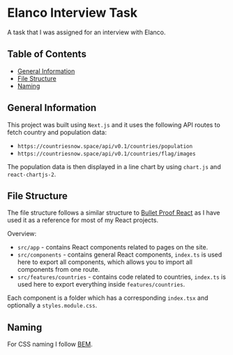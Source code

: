 # Elanco Interview Task

A task that I was assigned for an interview with Elanco.

## Table of Contents

<!--toc:start-->

- [General Information](#general-information)
- [File Structure](#file-structure)
- [Naming](#naming)
<!--toc:end-->

## General Information

This project was built using `Next.js` and it uses the following API routes to fetch country and population data:

- `https://countriesnow.space/api/v0.1/countries/population`
- `https://countriesnow.space/api/v0.1/countries/flag/images`

The population data is then displayed in a line chart by using `chart.js` and `react-chartjs-2`.

## File Structure

The file structure follows a similar structure to [Bullet Proof React](https://github.com/alan2207/bulletproof-react) as I have used it as a reference for most of my React projects.

Overview:

- `src/app` - contains React components related to pages on the site.
- `src/components` - contains general React components, `index.ts` is used here to export all components, which allows you to import all components from one route.
- `src/features/countries` - contains code related to countries, `index.ts` is used here to export everything inside `features/countries`.

Each component is a folder which has a corresponding `index.tsx` and optionally a `styles.module.css`.

## Naming

For CSS naming I follow [BEM](https://getbem.com/naming/).
